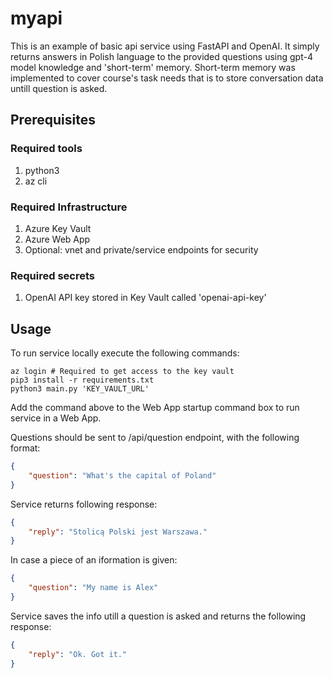 # myapi
This is an example of basic api service using FastAPI and OpenAI. It simply returns answers in Polish language to the provided questions using gpt-4 model knowledge and 'short-term' memory.
Short-term memory was implemented to cover course's task needs that is to store conversation data untill question is asked.

## Prerequisites
### Required tools
1. python3
2. az cli
### Required Infrastructure
1. Azure Key Vault
2. Azure Web App
3. Optional: vnet and private/service endpoints for security

### Required secrets
1. OpenAI API key stored in Key Vault called 'openai-api-key'

## Usage
To run service locally execute the following commands:
```
az login # Required to get access to the key vault
pip3 install -r requirements.txt
python3 main.py 'KEY_VAULT_URL'
```
Add the command above to the Web App startup command box to run service in a Web App.

Questions should be sent to /api/question endpoint, with the following format:
```json
{
    "question": "What's the capital of Poland"
}
```
Service returns following response:
```json
{
    "reply": "Stolicą Polski jest Warszawa."
}
```
In case a piece of an iformation is given:
```json
{
    "question": "My name is Alex"
}
```
Service saves the info utill a question is asked and returns the following response:
```json
{
    "reply": "Ok. Got it."
}
```

